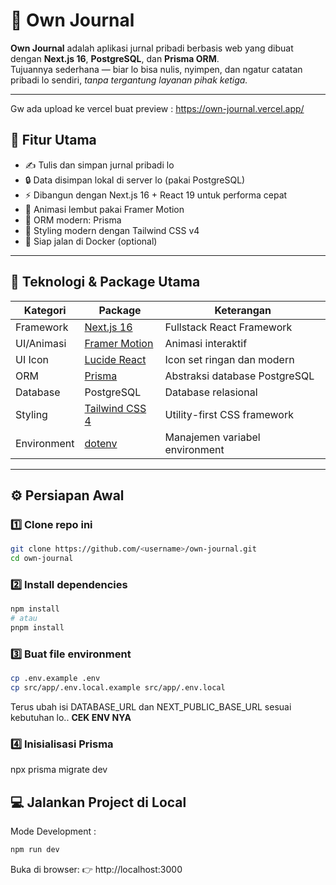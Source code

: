 # 🧠 Own Journal

**Own Journal** adalah aplikasi jurnal pribadi berbasis web yang dibuat dengan **Next.js 16**, **PostgreSQL**, dan **Prisma ORM**.  
Tujuannya sederhana — biar lo bisa nulis, nyimpen, dan ngatur catatan pribadi lo sendiri, *tanpa tergantung layanan pihak ketiga.*

---

Gw ada upload ke vercel buat preview : https://own-journal.vercel.app/

## 🚀 Fitur Utama
- ✍️ Tulis dan simpan jurnal pribadi lo
- 🔒 Data disimpan lokal di server lo (pakai PostgreSQL)
- ⚡ Dibangun dengan Next.js 16 + React 19 untuk performa cepat
- 🎨 Animasi lembut pakai Framer Motion
- 🧩 ORM modern: Prisma
- 🌈 Styling modern dengan Tailwind CSS v4
- 🐳 Siap jalan di Docker (optional)

---

## 🧰 Teknologi & Package Utama

| Kategori | Package | Keterangan |
|-----------|----------|------------|
| Framework | [Next.js 16](https://nextjs.org) | Fullstack React Framework |
| UI/Animasi | [Framer Motion](https://www.framer.com/motion/) | Animasi interaktif |
| UI Icon | [Lucide React](https://lucide.dev) | Icon set ringan dan modern |
| ORM | [Prisma](https://www.prisma.io) | Abstraksi database PostgreSQL |
| Database | PostgreSQL | Database relasional |
| Styling | [Tailwind CSS 4](https://tailwindcss.com) | Utility-first CSS framework |
| Environment | [dotenv](https://www.npmjs.com/package/dotenv) | Manajemen variabel environment |

---

## ⚙️ Persiapan Awal

### 1️⃣ Clone repo ini
```bash
git clone https://github.com/<username>/own-journal.git
cd own-journal
```

### 2️⃣ Install dependencies
```bash
npm install
# atau
pnpm install
```

### 3️⃣ Buat file environment
```bash
cp .env.example .env
cp src/app/.env.local.example src/app/.env.local
```
Terus ubah isi DATABASE_URL dan NEXT_PUBLIC_BASE_URL sesuai kebutuhan lo.. **CEK ENV NYA**

### 4️⃣ Inisialisasi Prisma
npx prisma migrate dev

## 💻 Jalankan Project di Local
Mode Development :
```bash
npm run dev
```
Buka di browser: 👉 http://localhost:3000
